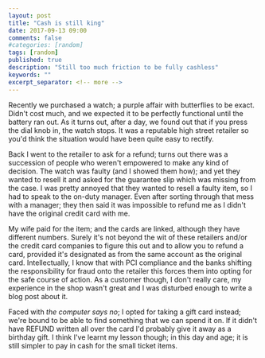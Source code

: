 ```yaml
---
layout: post
title: "Cash is still king"
date: 2017-09-13 09:00
comments: false
#categories: [random]
tags: [random]
published: true
description: "Still too much friction to be fully cashless"
keywords: ""
excerpt_separator: <!-- more -->
---
```


Recently we purchased a watch; a purple affair with butterflies to be exact. Didn't cost much, and we expected it to be perfectly functional until the battery ran out. As it turns out, after a day, we found out that if you press the dial knob in, the watch stops. It was a reputable high street retailer so you'd think the situation would have been quite easy to rectify.

<!-- more -->

Back I went to the retailer to ask for a refund;  turns out there was a succession of people who weren't empowered to make any kind of decision. The watch was faulty (and I showed them how); and yet they wanted to resell it and asked for the guarantee slip which was missing from the case. I was pretty annoyed that they wanted to resell a faulty item, so I had to speak to the on-duty manager. Even after sorting through that mess with a manager; they then said it was impossible to refund me as I didn't have the original credit card with me.

My wife paid for the item; and the cards are linked, although they have different numbers. Surely it's not beyond the wit of these retailers and/or the credit card companies to figure this out and to allow you to refund a card, provided it's designated as from the same account as the original card. Intellectually, I know that with PCI compliance and the banks shifting the responsibility for fraud onto the retailer this forces them into opting for the safe course of action. As a customer though, I don't really care, my experience in the shop wasn't great and I was disturbed enough to write a blog post about it.

Faced with _the computer says no_; I opted for taking a gift card instead; we're bound to be able to find something that we can spend it on. If it didn't have REFUND written all over the card I'd probably give it away as a birthday gift. I think I've learnt my lesson though; in this day and age; it is still simpler to pay in cash for the small ticket items.

